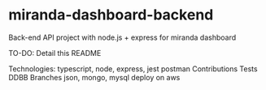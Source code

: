 # miranda-dashboard-backend
 Back-end API project with node.js + express for miranda dashboard

 TO-DO: Detail this README

 Technologies: typescript, node, express, jest
 postman
 Contributions
 Tests
 DDBB
 Branches json, mongo, mysql
 deploy on aws
